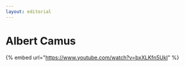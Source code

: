 ```yaml
---
layout: editorial
---
```


# Albert Camus

{% embed url="https://www.youtube.com/watch?v=bxXLKfn5UkI" %}
